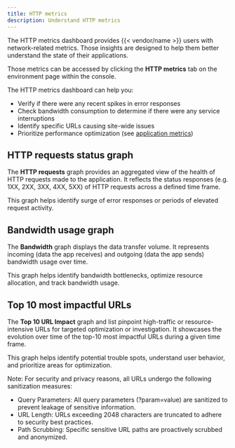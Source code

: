 ```yaml
---
title: HTTP metrics
description: Understand HTTP metrics
---
```


The HTTP metrics dashboard provides {{< vendor/name >}} users with network-related metrics.
Those insights are designed to help them better understand the state of their
applications.

Those metrics can be accessed by clicking the **HTTP metrics** tab on the
environment page within the console.

The HTTP metrics dashboard can help you:
- Verify if there were any recent spikes in error responses
- Check bandwidth consumption to determine if there were any service interruptions
- Identify specific URLs causing site-wide issues
- Prioritize performance optimization (see [application metrics](../application-metrics/_index.md))


## HTTP requests status graph

The **HTTP requests** graph provides an aggregated view of the health of HTTP
requests made to the application. It reflects the status responses
(e.g. 1XX, 2XX, 3XX, 4XX, 5XX) of HTTP requests across a defined time frame.

This graph helps identify surge of error responses or periods of elevated
request activity.


## Bandwidth usage graph

The **Bandwidth** graph displays the data transfer volume. It represents
incoming (data the app receives) and outgoing (data the app sends) bandwidth
usage over time.

This graph helps identify bandwidth bottlenecks, optimize resource allocation,
and track bandwidth usage.


## Top 10 most impactful URLs

The **Top 10 URL Impact** graph and list pinpoint high-traffic or resource-intensive
URLs for targeted optimization or investigation. It showcases the evolution over
time of the top-10 most impactful URLs during a given time frame.

This graph helps identify potential trouble spots, understand user behavior, and
prioritize areas for optimization.

Note: For security and privacy reasons, all URLs undergo the following sanitization measures:
- Query Parameters: All query parameters (?param=value) are sanitized to prevent leakage of sensitive information.
- URL Length: URLs exceeding 2048 characters are truncated to adhere to security best practices.
- Path Scrubbing: Specific sensitive URL paths are proactively scrubbed and anonymized.
